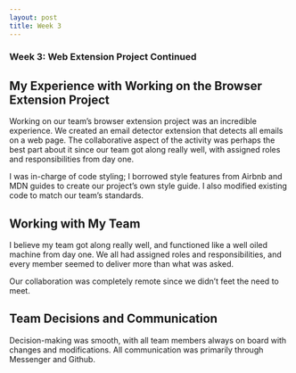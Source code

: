 ```yaml
---
layout: post
title: Week 3
---
```


### Week 3: Web Extension Project Continued

## My Experience with Working on the Browser Extension Project

Working on our team’s browser extension project was an incredible experience. We created an email detector extension that detects all emails on a web page. The collaborative aspect of the activity was perhaps the best part about it since our team got along really well, with assigned roles and responsibilities from day one. 

I was in-charge of code styling; I borrowed style features from Airbnb and MDN guides to create our project’s own style guide. I also modified existing code to match our team’s standards. 

## Working with My Team

I believe my team got along really well, and functioned like a well oiled machine from day one. We all had assigned roles and responsibilities, and every member seemed to deliver more than what was asked. 

Our collaboration was completely remote since we didn’t feet the need to meet. 

## Team Decisions and Communication 

Decision-making was smooth, with all team members always on board with changes and modifications. All communication was primarily through Messenger and Github. 


